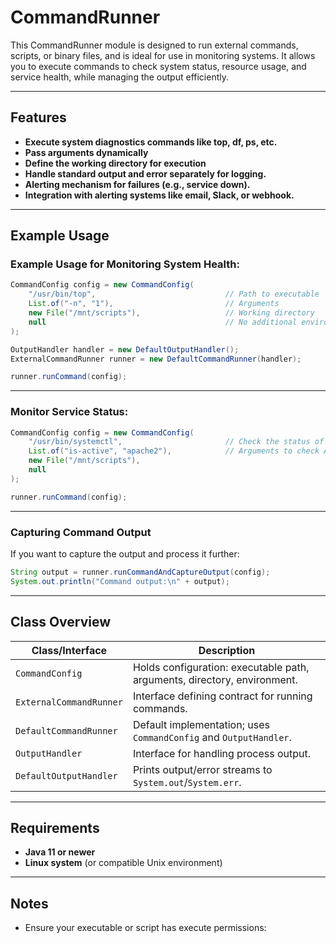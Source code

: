 # CommandRunner

This CommandRunner module is designed to run external commands, scripts, or binary files, and is ideal for use in monitoring systems. It allows you to execute commands to check system status, resource usage, and service health, while managing the output efficiently.

---

## Features

- **Execute system diagnostics commands like top, df, ps, etc.**
- **Pass arguments dynamically**
- **Define the working directory for execution**
- **Handle standard output and error separately for logging.**
- **Alerting mechanism for failures (e.g., service down).**
- **Integration with alerting systems like email, Slack, or webhook.**

---

## Example Usage

### Example Usage for Monitoring System Health:

```java
CommandConfig config = new CommandConfig(
    "/usr/bin/top",                             // Path to executable
    List.of("-n", "1"),                         // Arguments
    new File("/mnt/scripts"),                   // Working directory
    null                                        // No additional environment variables
);

OutputHandler handler = new DefaultOutputHandler();
ExternalCommandRunner runner = new DefaultCommandRunner(handler);

runner.runCommand(config);
```
---

### Monitor Service Status:
```java
CommandConfig config = new CommandConfig(
    "/usr/bin/systemctl",                       // Check the status of a service
    List.of("is-active", "apache2"),            // Arguments to check Apache status
    new File("/mnt/scripts"),
    null
);

runner.runCommand(config);
```

---

### Capturing Command Output

If you want to capture the output and process it further:

```java
String output = runner.runCommandAndCaptureOutput(config);
System.out.println("Command output:\n" + output);
```

---

## Class Overview

| Class/Interface           | Description                                                              |
|-------------------------- |--------------------------------------------------------------------------|
| `CommandConfig`           | Holds configuration: executable path, arguments, directory, environment. |
| `ExternalCommandRunner`   | Interface defining contract for running commands.                        |
| `DefaultCommandRunner`    | Default implementation; uses `CommandConfig` and `OutputHandler`.        |
| `OutputHandler`           | Interface for handling process output.                                   |
| `DefaultOutputHandler`    | Prints output/error streams to `System.out`/`System.err`.                |

---

## Requirements

- **Java 11 or newer**
- **Linux system** (or compatible Unix environment)

---

## Notes

- Ensure your executable or script has execute permissions:



